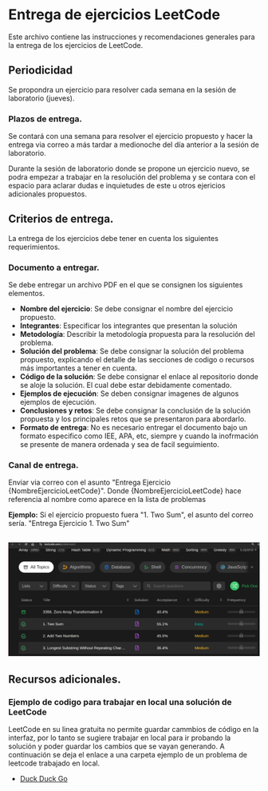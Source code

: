 # Entrega de ejercicios LeetCode

Este archivo contiene las instrucciones y recomendaciones generales para la entrega de los ejercicios de LeetCode.

## Periodicidad
Se propondra un ejercicio para resolver cada semana en la sesión de laboratorio (jueves). 

### Plazos de entrega.

Se contará con una semana para resolver el ejercicio propuesto y hacer la entrega via correo a más tardar a medionoche del día anterior a la sesión de laboratorio.  

Durante la sesión de laboratorio donde se propone un ejercicio nuevo, se podra empezar a trabajar en la resolución del problema y se contara con el espacio para aclarar dudas e inquietudes de este u otros ejericios adicionales propuestos.


## Criterios de entrega.
La entrega de los ejercicios debe tener en cuenta los siguientes requerimientos.
### Documento a entregar.

Se debe entregar un archivo PDF en el que se consignen los siguientes elementos.
- **Nombre del ejercicio**: Se debe consignar el nombre del ejercicio propuesto.
- **Integrantes**: Especificar los integrantes que presentan la solución
- **Metodología**: Describir la metodología propuesta para la resolución del problema.
- **Solución del problema**: Se debe consignar la solución del problema propuesto, explicando el detalle de las secciones de codigo o recursos más importantes a tener en cuenta.
- **Código de la solución**: Se debe consignar el enlace al repositorio donde se aloje la solución. El cual debe estar debidamente comentado.
- **Ejemplos de ejecución**: Se deben consignar imagenes de algunos ejemplos de ejecución.
- **Conclusiones y retos**: Se debe consignar la conclusión de la solución propuesta y los principales retos que se presentaron para abordarlo.
- **Formato de entrega**: No es necesario entregar el documento bajo un formato especifico como IEE, APA, etc, siempre y cuando la inofrmación se presente de manera ordenada y sea de facil seguimiento.

### Canal de entrega.

Enviar via correo con el asunto "Entrega Ejercicio {NombreEjercicioLeetCode}".
Donde {NombreEjercicioLeetCode} hace referencia al nombre como aparece en la lista de problemas

**Ejemplo:** Si el ejercicio propuesto fuera "1. Two Sum", el asunto del correo sería.
"Entrega Ejercicio 1. Two Sum"


![alt text](image.png)
---
## Recursos adicionales.
### Ejemplo de codigo para trabajar en local una solución de LeetCode

LeetCode en su linea gratuita no permite guardar cammbios de código en la interfaz, por lo tanto se sugiere trabajar en local para ir probando la solución y poder guardar los cambios que se vayan generando. A continuación se deja el enlace a una carpeta ejemplo de un problema de leetcode trabajado en local.
- [Duck Duck Go](https://duckduckgo.com)







